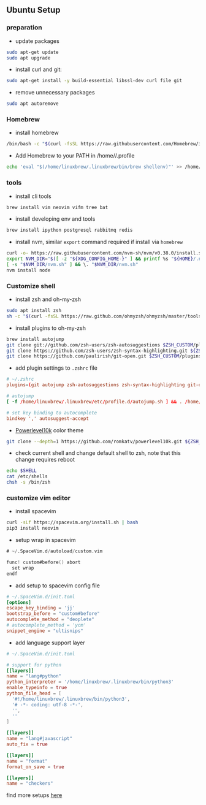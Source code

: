 ## Ubuntu Setup

### preparation

-   update packages

```bash
sudo apt-get update
sudo apt upgrade
```

-   install curl and git:

```bash
sudo apt-get install -y build-essential libssl-dev curl file git
```

-   remove unnecessary packages

```bash
sudo apt autoremove
```



### Homebrew

-   install homebrew

```bash
/bin/bash -c "$(curl -fsSL https://raw.githubusercontent.com/Homebrew/install/HEAD/install.sh)"
```

-   Add Homebrew to your PATH in /home/<user>/.profile

```bash
echo 'eval "$(/home/linuxbrew/.linuxbrew/bin/brew shellenv)"' >> /home/<user>/.profile
```



### tools

-   install cli tools

```bash
brew install vim neovim vifm tree bat
```

-   install developing env and tools

```bash
brew install ipython postgresql rabbitmq redis
```

-   install nvm, similar `export` command required if install via `homebrew`

```bash
curl -o- https://raw.githubusercontent.com/nvm-sh/nvm/v0.38.0/install.sh | bash
export NVM_DIR="$([ -z "${XDG_CONFIG_HOME-}" ] && printf %s "${HOME}/.nvm" || printf %s "${XDG_CONFIG_HOME}/nvm")"
[ -s "$NVM_DIR/nvm.sh" ] && \. "$NVM_DIR/nvm.sh"
nvm install node
```



### Customize shell

-   install zsh and oh-my-zsh

```bash
sudo apt install zsh
sh -c "$(curl -fsSL https://raw.github.com/ohmyzsh/ohmyzsh/master/tools/install.sh)"
```

-   install plugins to oh-my-zsh

```bash
brew install autojump 
git clone git://github.com/zsh-users/zsh-autosuggestions $ZSH_CUSTOM/plugins/zsh-autosuggestions
git clone https://github.com/zsh-users/zsh-syntax-highlighting.git ${ZSH_CUSTOM:-~/.oh-my-zsh/custom}/plugins/zsh-syntax-highlighting
git clone https://github.com/paulirish/git-open.git $ZSH_CUSTOM/plugins/git-open
```

-   add plugin settings to `.zshrc` file

```toml
# ~/.zshrc
plugins=(git autojump zsh-autosuggestions zsh-syntax-highlighting git-open)

# autojump
[ -f /home/linuxbrew/.linuxbrew/etc/profile.d/autojump.sh ] && . /home/linuxbrew/.linuxbrew/etc/profile.d/autojump.sh

# set key binding to autocomplete
bindkey ',' autosuggest-accept
```

-   [Powerlevel10k](https://github.com/romkatv/powerlevel10k) color theme

```bash
git clone --depth=1 https://github.com/romkatv/powerlevel10k.git ${ZSH_CUSTOM:-$HOME/.oh-my-zsh/custom}/themes/powerlevel10k
```

-   check current shell and change default shell to zsh, note that this change requires reboot

```bash
echo $SHELL
cat /etc/shells
chsh -s /bin/zsh
```



### customize vim editor

-   install spacevim

```bash
curl -sLf https://spacevim.org/install.sh | bash
pip3 install neovim
```

-   setup wrap in spacevim

```v
# ~/.SpaceVim.d/autoload/custom.vim

func! custom#before() abort
  set wrap
endf
```

-   add setup to spacevim config file

```toml
# ~/.SpaceVim.d/init.toml
[options]
escape_key_binding = 'jj'
bootstrap_before = "custom#before"
autocomplete_method = "deoplete"
# autocomplete_method = 'ycm'
snippet_engine = "ultisnips"
```

-   add language support layer

```toml
# ~/.SpaceVim.d/init.toml

# support for python
[[layers]]
name = "lang#python"
python_interpreter = '/home/linuxbrew/.linuxbrew/bin/python3'
enable_typeinfo = true
python_file_head = [
  '#!/home/linuxbrew/.linuxbrew/bin/python3',
  '# -*- coding: utf-8 -*-',
  '',
  ''
]

[[layers]]
name = "lang#javascript"
auto_fix = true

[[layers]]
name = "format"
format_on_save = true

[[layers]]
name = "checkers"
```

find more setups [here](https://spacevim.org/use-vim-as-ide/)